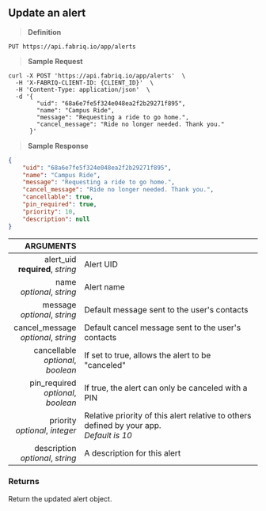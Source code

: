 ## Update an alert

> **Definition**

```text
PUT https://api.fabriq.io/app/alerts
```

> **Sample Request**

```shell
curl -X POST 'https://api.fabriq.io/app/alerts'  \
  -H 'X-FABRIQ-CLIENT-ID: {CLIENT_ID}'  \
  -H 'Content-Type: application/json'  \
  -d '{                                        
        "uid": "68a6e7fe5f324e048ea2f2b29271f895",
        "name": "Campus Ride",
        "message": "Requesting a ride to go home.",
        "cancel_message": "Ride no longer needed. Thank you."
      }'
```

> **Sample Response**

```json
{
    "uid": "68a6e7fe5f324e048ea2f2b29271f895",
    "name": "Campus Ride",
    "message": "Requesting a ride to go home.",
    "cancel_message": "Ride no longer needed. Thank you.",
    "cancellable": true,
    "pin_required": true,
    "priority": 10,
    "description": null
}
```

ARGUMENTS ||
---------:        | -----------
alert_uid<br>**required**, *string*  | Alert UID
name<br>*optional*, *string*  | Alert name
message<br>*optional*, *string*  | Default message sent to the user's contacts
cancel_message<br>*optional*, *string*  | Default cancel message sent to the user's contacts
cancellable<br>*optional*, *boolean*  | If set to true, allows the alert to be "canceled"
pin_required<br>*optional*, *boolean*  | If true, the alert can only be canceled with a PIN
priority<br>*optional*, *integer*  | Relative priority of this alert relative to others defined by your app.<br>*Default is 10*
description<br>*optional*, *string*  | A description for this alert



### Returns
Return the updated alert object.

